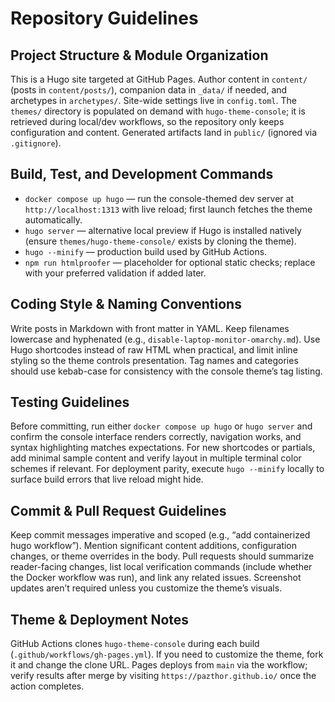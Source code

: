 # Repository Guidelines

## Project Structure & Module Organization
This is a Hugo site targeted at GitHub Pages. Author content in `content/` (posts in `content/posts/`), companion data in `_data/` if needed, and archetypes in `archetypes/`. Site-wide settings live in `config.toml`. The `themes/` directory is populated on demand with `hugo-theme-console`; it is retrieved during local/dev workflows, so the repository only keeps configuration and content. Generated artifacts land in `public/` (ignored via `.gitignore`).

## Build, Test, and Development Commands
- `docker compose up hugo` — run the console-themed dev server at `http://localhost:1313` with live reload; first launch fetches the theme automatically.
- `hugo server` — alternative local preview if Hugo is installed natively (ensure `themes/hugo-theme-console/` exists by cloning the theme).
- `hugo --minify` — production build used by GitHub Actions.
- `npm run htmlproofer` — placeholder for optional static checks; replace with your preferred validation if added later.

## Coding Style & Naming Conventions
Write posts in Markdown with front matter in YAML. Keep filenames lowercase and hyphenated (e.g., `disable-laptop-monitor-omarchy.md`). Use Hugo shortcodes instead of raw HTML when practical, and limit inline styling so the theme controls presentation. Tag names and categories should use kebab-case for consistency with the console theme’s tag listing.

## Testing Guidelines
Before committing, run either `docker compose up hugo` or `hugo server` and confirm the console interface renders correctly, navigation works, and syntax highlighting matches expectations. For new shortcodes or partials, add minimal sample content and verify layout in multiple terminal color schemes if relevant. For deployment parity, execute `hugo --minify` locally to surface build errors that live reload might hide.

## Commit & Pull Request Guidelines
Keep commit messages imperative and scoped (e.g., “add containerized hugo workflow”). Mention significant content additions, configuration changes, or theme overrides in the body. Pull requests should summarize reader-facing changes, list local verification commands (include whether the Docker workflow was run), and link any related issues. Screenshot updates aren’t required unless you customize the theme’s visuals.

## Theme & Deployment Notes
GitHub Actions clones `hugo-theme-console` during each build (`.github/workflows/gh-pages.yml`). If you need to customize the theme, fork it and change the clone URL. Pages deploys from `main` via the workflow; verify results after merge by visiting `https://pazthor.github.io/` once the action completes.
